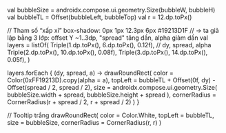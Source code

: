 val bubbleSize = androidx.compose.ui.geometry.Size(bubbleW, bubbleH)
val bubbleTL = Offset(bubbleLeft, bubbleTop)
val r = 12.dp.toPx()

// Tham số “xấp xỉ” box-shadow: 0px 1px 12.3px 6px #19213D1F
// -> ta giả lập bằng 3 lớp: offset Y ~1..3dp, "spread" tăng dần, alpha giảm dần
val layers = listOf(
    Triple(1.dp.toPx(), 6.dp.toPx(), 0.12f), // dy, spread, alpha
    Triple(2.dp.toPx(), 10.dp.toPx(), 0.08f),
    Triple(3.dp.toPx(), 14.dp.toPx(), 0.05f),
)

layers.forEach { (dy, spread, a) ->
    drawRoundRect(
        color = Color(0xFF19213D).copy(alpha = a),
        topLeft = bubbleTL + Offset(0f, dy) - Offset(spread / 2, spread / 2),
        size = androidx.compose.ui.geometry.Size(
            bubbleSize.width + spread,
            bubbleSize.height + spread
        ),
        cornerRadius = CornerRadius(r + spread / 2, r + spread / 2)
    )
}

// Tooltip trắng
drawRoundRect(
    color = Color.White,
    topLeft = bubbleTL,
    size = bubbleSize,
    cornerRadius = CornerRadius(r, r)
)
